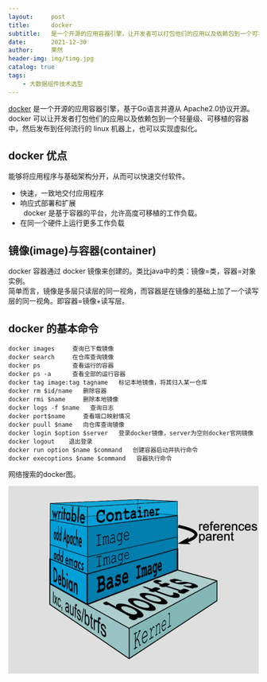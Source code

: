 ```yaml
---
layout:     post
title:      docker
subtitle:   是一个开源的应用容器引擎，让开发者可以打包他们的应用以及依赖包到一个可移植的镜像中，然后发布到任何流行的 Linux或Windows操作系统的机器上，也可以实现虚拟化
date:       2021-12-30
author:     果然
header-img: img/timg.jpg
catalog: true
tags:
    - 大数据组件技术选型
---
```


[docker](https://www.runoob.com/docker/docker-tutorial.html) 是一个开源的应用容器引擎，基于Go语言并遵从 Apache2.0协议开源。  
docker 可以让开发者打包他们的应用以及依赖包到一个轻量级、可移植的容器中，然后发布到任何流行的 linux 机器上，也可以实现虚拟化。  
## docker  优点  
能够将应用程序与基础架构分开，从而可以快速交付软件。  
   
* 快速，一致地交付应用程序  
* 响应式部署和扩展  
&#8194;docker 是基于容器的平台，允许高度可移植的工作负载。  
* 在同一个硬件上运行更多工作负载  
## 镜像(image)与容器(container)  
docker 容器通过 docker 镜像来创建的。类比java中的类：镜像=类，容器=对象实例。  
简单而言，镜像是多层只读层的同一视角，而容器是在镜像的基础上加了一个读写层的同一视角。即容器=镜像+读写层。  
## docker 的基本命令  

```
docker images     查询已下载镜像    
docker search     在仓库查询镜像  
docker ps         查看运行的容器  
docker ps -a      查看全部的运行容器  
docker tag image:tag tagname   标记本地镜像，将其归入某一仓库  
docker rm $id/name   删除容器  
docker rmi $name     删除本地镜像  
docker logs -f $name   查询日志  
docker port$name     查看端口映射情况  
docker puull $name   向仓库查询镜像  
docker login $option $server   登录docker镜像，server为空则docker官网镜像  
docker logout    退出登录  
docker run option $name $command   创建容器启动并执行命令  
docker execoptions $name $command   容器执行命令
```  
网络搜索的docker图。
  
![docker](img/1.jpeg)


  

